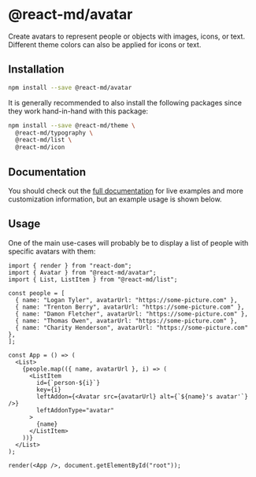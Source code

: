 # @react-md/avatar

Create avatars to represent people or objects with images, icons, or text.
Different theme colors can also be applied for icons or text.

## Installation

```sh
npm install --save @react-md/avatar
```

It is generally recommended to also install the following packages since they
work hand-in-hand with this package:

```sh
npm install --save @react-md/theme \
  @react-md/typography \
  @react-md/list \
  @react-md/icon
```

<!-- DOCS_REMOVE -->

## Documentation

You should check out the
[full documentation](https://react-md.dev/packages/avatar/demos) for live
examples and more customization information, but an example usage is shown
below.

<!-- DOCS_REMOVE_END -->

## Usage

One of the main use-cases will probably be to display a list of people with
specific avatars with them:

```tsx
import { render } from "react-dom";
import { Avatar } from "@react-md/avatar";
import { List, ListItem } from "@react-md/list";

const people = [
  { name: "Logan Tyler", avatarUrl: "https://some-picture.com" },
  { name: "Trenton Berry", avatarUrl: "https://some-picture.com" },
  { name: "Damon Fletcher", avatarUrl: "https://some-picture.com" },
  { name: "Thomas Owen", avatarUrl: "https://some-picture.com" },
  { name: "Charity Henderson", avatarUrl: "https://some-picture.com" },
];

const App = () => (
  <List>
    {people.map(({ name, avatarUrl }, i) => (
      <ListItem
        id={`person-${i}`}
        key={i}
        leftAddon={<Avatar src={avatarUrl} alt={`${name}'s avatar'`} />}
        leftAddonType="avatar"
      >
        {name}
      </ListItem>
    ))}
  </List>
);

render(<App />, document.getElementById("root"));
```
